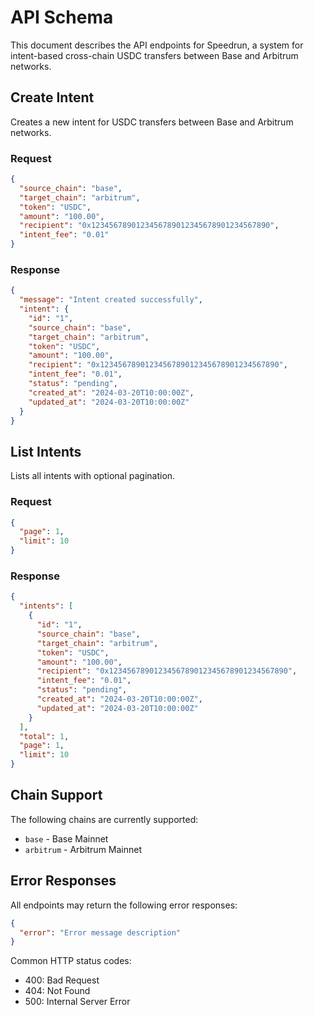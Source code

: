 # API Schema

This document describes the API endpoints for Speedrun, a system for intent-based cross-chain USDC transfers between Base and Arbitrum networks.

## Create Intent

Creates a new intent for USDC transfers between Base and Arbitrum networks.

### Request

```json
{
  "source_chain": "base",
  "target_chain": "arbitrum",
  "token": "USDC",
  "amount": "100.00",
  "recipient": "0x1234567890123456789012345678901234567890",
  "intent_fee": "0.01"
}
```

### Response

```json
{
  "message": "Intent created successfully",
  "intent": {
    "id": "1",
    "source_chain": "base",
    "target_chain": "arbitrum",
    "token": "USDC",
    "amount": "100.00",
    "recipient": "0x1234567890123456789012345678901234567890",
    "intent_fee": "0.01",
    "status": "pending",
    "created_at": "2024-03-20T10:00:00Z",
    "updated_at": "2024-03-20T10:00:00Z"
  }
}
```

## List Intents

Lists all intents with optional pagination.

### Request

```json
{
  "page": 1,
  "limit": 10
}
```

### Response

```json
{
  "intents": [
    {
      "id": "1",
      "source_chain": "base",
      "target_chain": "arbitrum",
      "token": "USDC",
      "amount": "100.00",
      "recipient": "0x1234567890123456789012345678901234567890",
      "intent_fee": "0.01",
      "status": "pending",
      "created_at": "2024-03-20T10:00:00Z",
      "updated_at": "2024-03-20T10:00:00Z"
    }
  ],
  "total": 1,
  "page": 1,
  "limit": 10
}
```

## Chain Support

The following chains are currently supported:

- `base` - Base Mainnet
- `arbitrum` - Arbitrum Mainnet

## Error Responses

All endpoints may return the following error responses:

```json
{
  "error": "Error message description"
}
```

Common HTTP status codes:

- 400: Bad Request
- 404: Not Found
- 500: Internal Server Error
